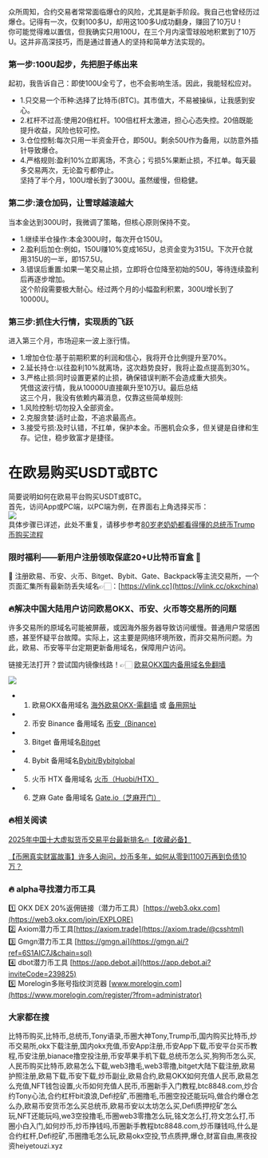 众所周知，合约交易者常常面临爆仓的风险，尤其是新手阶段。我自己也曾经历过爆仓。记得有一次，仅剩100多U，却用这100多U成功翻身，赚回了10万U！  
你可能觉得难以置信，但我确实只用100U，在三个月内滚雪球般地积累到了10万U。这并非高深技巧，而是通过普通人的坚持和简单方法实现的。

### 第一步:100U起步，先把胆子练出来  
起初，我告诉自己：即使100U全亏了，也不会影响生活。因此，我能轻松应对。  
- 1.只交易一个币种:选择了比特币(BTC)。其市值大，不易被操纵，让我感到安心。  
- 2.杠杆不过高:使用20倍杠杆。100倍杠杆太激进，担心心态失控。20倍既能提升收益，风险也较可控。  
- 3.仓位控制:每次只用一半资金开仓，即50U。剩余50U作为备用，以防意外插针导致爆仓。  
- 4.严格规则:盈利10%立即离场，不贪心；亏损5%果断止损，不扛单。每天最多交易两次，无论盈亏都停止。  
坚持了半个月，100U增长到了300U。虽然缓慢，但稳健。

### 第二步:滚仓加码，让雪球越滚越大  
当本金达到300U时，我微调了策略，但核心原则保持不变。  
- 1.继续半仓操作:本金300U时，每次开仓150U。  
- 2.盈利后加仓:例如，150U赚10%变成165U，总资金变为315U。下次开仓就用315U的一半，即157.5U。  
- 3.错误后重置:如果一笔交易止损，立即将仓位降至初始的50U，等待连续盈利后再逐步增加。  
这个阶段需要极大耐心。经过两个月的小幅盈利积累，300U增长到了10000U。

### 第三步:抓住大行情，实现质的飞跃  
进入第三个月，市场迎来一波上涨行情。  
- 1.增加仓位:基于前期积累的利润和信心，我将开仓比例提升至70%。  
- 2.延长持仓:以往盈利10%就离场，这次趋势良好，我将止盈点提高到30%。  
- 3.严格止损:同时设置更紧的止损，确保错误判断不会造成重大损失。  
凭借这波行情，我从10000U直接飙升至10万U。最后总结  
这三个月，我没有依赖内幕消息，仅靠这些简单规则:  
- 1.风险控制:切勿投入全部资金。  
- 2.克服贪婪:适时止盈，不追求最高点。  
- 3.接受亏损:及时认错，不扛单，保护本金。币圈机会众多，但关键是自律和生存。记住，稳步致富才是捷径。

# 在欧易购买USDT或BTC  
简要说明如何在欧易平台购买USDT或BTC。  
首先，访问App或PC端，以PC端为例，在界面右上角选择买币：  
[![](https://ac63e02.webp.li/okx14.jpg)](https://btc8848.com/top-10-exchanges)  
具体步骤已详述，此处不重复，请移步参考[80岁老奶奶都看得懂的总统币Trump币购买流程](https://heiyetouzi.xyz/ouyi-trump/)

### 限时福利——新用户注册领取保底20+U比特币盲盒 🎁  
🎁 注册欧易、币安、火币、Bitget、Bybit、Gate、Backpack等主流交易所，一个页面汇集所有最新防丢失域名👉🏻：[https://vlink.cc](https://vlink.cc/okxchina)

### 🔥解决中国大陆用户访问欧易OKX、币安、火币等交易所的问题  
许多交易所的原域名可能被屏蔽，或因海外服务器导致访问缓慢。普通用户常感困惑，甚至怀疑平台故障。实际上，这主要是网络环境所致，而非交易所问题。为此，欧易、币安等平台定期更新备用域名，保障用户访问。  

链接无法打开？尝试国内镜像线路！👉🏻 [欧易OKX国内备用域名免翻墙](https://vlink.cc/okxcn)  

[![](https://307e939.webp.li/20250812124552161.png)](https://vlink.cc/okxcn)  

- 1. 欧易OKX备用域名 [海外欧易OKX-需翻墙](https://www.okx.com/join/18639032) 或 [备用网址](https://www.ouchyi.cc/zh-hans/join/18639032)  
- 2. 币安 Binance 备用域名 [币安（Binance)](https://accounts.binance.com/zh-CN/register?ref=36457687)  
- 3. Bitget 备用域名[Bitget](https://www.bitget.com/zh-CN/referral/register?from=referral&clacCode=VRNEYUTR)  
- 4. Bybit 备用域名[Bybit/Bybitglobal](https://www.bybitglobal.com/zh-MY/invite/?ref=VMKORMM)  
- 5. 火币 HTX 备用域名 [火币（Huobi/HTX）](https://www.htx.com/invite/zh-cn/1f?invite_code=whf45223)  
- 6. 芝麻 Gate 备用域名 [Gate.io（芝麻开门）](https://www.gate.io/zh/signup?ref_type=103&ref=A1ERAQ)  

### 🔥相关阅读  
[2025年中国十大虚拟货币交易平台最新排名🔥【收藏必备】](https://btc8848.com/top-10-exchanges/)  

[【币圈真实财富故事】许多人询问，炒币多年，如何从零到1100万再到负债10万？](https://heiyetouzi.xyz/biquanstory001/)  

### 🔥 alpha寻找潜力币工具  
1️⃣ OKX DEX 20%返佣链接（潜力币工具）[https://web3.okx.com](https://web3.okx.com/join/EXPLORE)  
2️⃣ Axiom潜力币工具[https://axiom.trade](https://axiom.trade/@csshtml)  
3️⃣ Gmgn潜力币工具 [https://gmgn.ai](https://gmgn.ai/?ref=6S1AIC7J&chain=sol)  
4️⃣ dbot潜力币工具 [https://app.debot.ai](https://app.debot.ai?inviteCode=239825)  
5️⃣ Morelogin多账号指纹浏览器 [www.morelogin.com](https://www.morelogin.com/register/?from=administrator)    

### 大家都在搜  
比特币购买,比特币,总统币,Tony语录,币圈大神Tony,Trump币,国内购买比特币,炒币交易所,okx下载注册,国内okx充值,币安App注册,币安App下载,币安平台买币教程,币安注册,bianace撸空投注册,币安苹果手机下载,总统币怎么买,狗狗币怎么买,人民币购买比特币,欧易怎么下载,web3撸毛,web3零撸,bitget大陆下载注册,欧易护照注册,欧易下载,币安下载,炒币副业,欧易合约,欧易OKX如何充值人民币,欧易怎么充值,NFT钱包设置,火币如何充值人民币,币圈新手入门教程,btc8848.com,炒合约Tony心法,合约杠杆bit浪浪,Defi挖矿,币圈撸毛,币圈空投还能玩吗,做合约爆仓怎么办,欧易币安货币怎么买总统币,欧易币安以太坊怎么买,Defi质押挖矿怎么玩,NFT还能玩吗,we3空投撸毛,币圈web3零撸怎么玩,铭文怎么打,符文怎么打,币圈小白入门,如何炒币,炒币挣钱吗,币圈新手教程btc8848.com,炒币赚钱吗,什么是合约杠杆,Defi挖矿,币圈撸毛怎么玩,欧易okx空投,节点质押,爆仓,财富自由,黑夜投资heiyetouzi.xyz